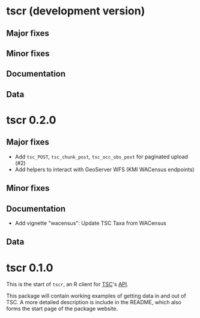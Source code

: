 # tscr (development version)
## Major fixes
## Minor fixes
## Documentation
## Data

# tscr 0.2.0
## Major fixes
* Add `tsc_POST`, `tsc_chunk_post`, `tsc_occ_obs_post` for paginated upload (#2)
* Add helpers to interact with GeoServer WFS (KMI WACensus endpoints)
## Minor fixes
## Documentation
* Add vignette "wacensus": Update TSC Taxa from WACensus
## Data


# tscr 0.1.0
This is the start of `tscr`, an R client for 
[TSC](https://tsc.dbca.wa.gov.au/)'s [API](https://tsc.dbca.wa.gov.au/api/1/).

This package will contain working examples of getting data in and out of TSC.
A more detailed description is include in the README, which also forms the 
start page of the package website.
